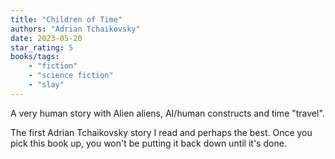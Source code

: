```yaml
---
title: "Children of Time"
authors: "Adrian Tchaikovsky"
date: 2023-05-20
star_rating: 5
books/tags:
    - "fiction"
    - "science fiction"
    - "slay"
---
```


A very human story with Alien aliens, AI/human constructs and time "travel".

The first Adrian Tchaikovsky story I read and perhaps the best. Once you pick this book up, you won't be putting it back down until it's done. 

<!--more-->